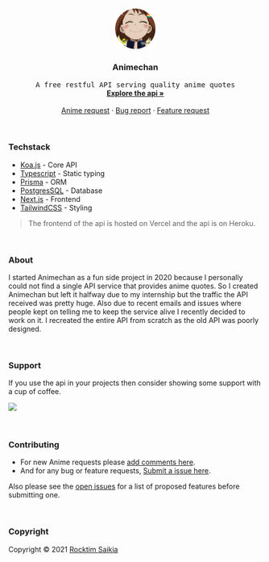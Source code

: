 <!-- PROJECT LOGO -->
<br />
<p align="center">
  <a href="https://github.com/rocktimsaikia/anime-chan">
    <img src="images/logo.png" alt="Logo" width="80" height="80">
  </a>

  <h3 align="center">Animechan</h3>

  <p align="center">
    <samp>A free restful API serving quality anime quotes</samp>
    <br />
    <a href="https://animechan.vercel.app/"><strong>Explore the api »</strong></a>
    <br />
    <br />
    <a href="https://github.com/RocktimSaikia/anime-chan/issues/39">Anime request</a>
    ·
    <a href="https://github.com/rocktimsaikia/anime-chan/issues">Bug report</a>
    ·
    <a href="https://github.com/rocktimsaikia/anime-chan/issues">Feature request</a>
  </p>
</p>

<br/>

### Techstack

- [Koa.js](https://koajs.com/) - Core API
- [Typescript](https://www.typescriptlang.org/) - Static typing
- [Prisma](https://www.prisma.io/) - ORM
- [PostgresSQL](https://www.postgresql.org/) - Database
- [Next.js](https://nextjs.org/) - Frontend
- [TailwindCSS](https://tailwindcss.com/) - Styling

> The frontend of the api is hosted on Vercel and the api is on Heroku.

<br/>

### About

I started Animechan as a fun side project in 2020 because I personally could not find a single API service that provides anime quotes. So I created Animechan but left it halfway due to my internship but the traffic the API received was pretty huge. Also due to recent emails and issues where people kept on telling me to keep the service alive I recently decided to work on it. I recreated the entire API from scratch as the old API was poorly designed.

<br/>

### Support

If you use the api in your projects then consider showing some support with a cup of coffee.

<a href="https://www.buymeacoffee.com/rocktimcodes"><img src="https://www.buymeacoffee.com/assets/img/guidelines/download-assets-sm-1.svg" height="35px"/></a>

<br/>

<!-- CONTRIBUTING -->

### Contributing

- For new Anime requests please [add comments here](https://github.com/RocktimSaikia/anime-chan/issues/39).
- And for any bug or feature requests, [Submit a issue here](https://github.com/RocktimSaikia/anime-chan/issues).

Also please see the [open issues](https://github.com/rocktimsaikia/anime-chan/issues) for a list of proposed features before submitting one.

<br/>

<!-- LICENSE -->

### Copyright

Copyright © 2021 [Rocktim Saikia](https://rocktimcodes.site)
